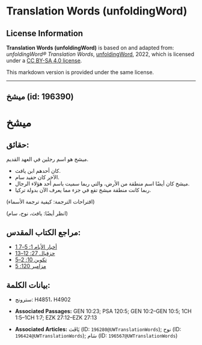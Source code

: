 # Translation Words (unfoldingWord)

## License Information

**Translation Words (unfoldingWord)** is based on and adapted from: _unfoldingWord® Translation Words_, [unfoldingWord](https://unfoldingword.org/utw), 2022, which is licensed under a [CC BY-SA 4.0 license](https://creativecommons.org/licenses/by-sa/4.0/legalcode.en).

This markdown version is provided under the same license.



--------------------------------

## ميشخ (id: 196390)

ميشخ
====

حقائق:
------

ميشخ هو اسم رجلين في العهد القديم.

* كان أحدهم ابن يافث.
* الآخر كان حفيد سام.
* ميشخ كان أيضًا اسم منطقة من الأرض، والتي ربما سميت باسم أحد هؤلاء الرجال.
* ربما كانت منطقة ميشخ تقع في جزء مما يعرف الآن بدولة تركيا.

(اقتراحات الترجمة: كيفية ترجمة الأسماء)

(انظر أيضًا: يافث، نوح، سام)

مراجع الكتاب المقدس:
--------------------

* [1 أخبار الأيام 1: 5–7](https://ref.ly/1Chr1:5-1Chr1:7)
* [حزقيال 27: 12–13](https://ref.ly/Ezek27:12-Ezek27:13)
* [تكوين 10: 2–5](https://ref.ly/Gen10:2-Gen10:5)
* [مزامير 120: 5](https://ref.ly/Ps120:5)

بيانات الكلمة:
--------------

* سترونج: H4851، H4902

* **Associated Passages:** GEN 10:23; PSA 120:5; GEN 10:2–GEN 10:5; 1CH 1:5–1CH 1:7; EZK 27:12–EZK 27:13
* **Associated Articles:** يَافَث (ID: `196280@UWTranslationWords`); نوح (ID: `196424@UWTranslationWords`); سَام (ID: `196567@UWTranslationWords`)

